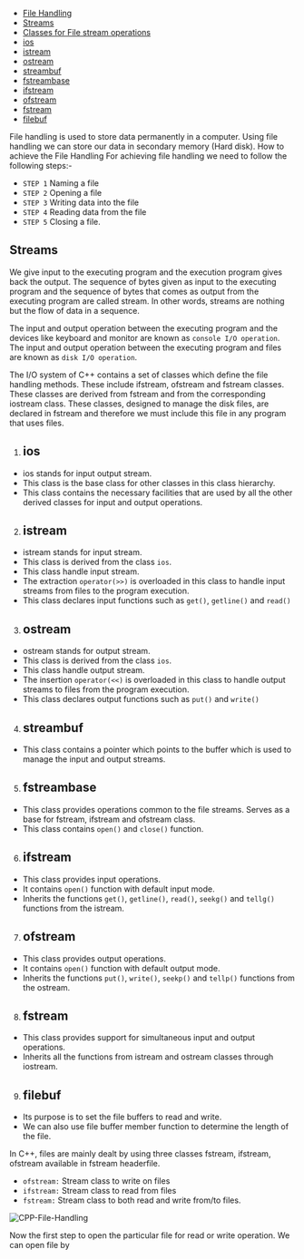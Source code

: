 - [File Handling](#File-Handling)
- [Streams](#Streams)
- [Classes for File stream operations](#Classes-for-File-stream-operations)
- [ios](#ios)
- [istream](#istream)
- [ostream](#ostream)
- [streambuf](#streambuf)
- [fstreambase](#fstreambase)
- [ifstream](#ifstream)
- [ofstream](#ofstream)
- [fstream](#fstream)
- [filebuf](#filebuf)



File handling is used to store data permanently in a computer. Using file handling we can store our data in secondary memory (Hard disk).
How to achieve the File Handling
For achieving file handling we need to follow the following steps:-
- `STEP 1` Naming a file
- `STEP 2` Opening a file
- `STEP 3` Writing data into the file
- `STEP 4` Reading data from the file
- `STEP 5` Closing a file.


## Streams

We give input to the executing program and the execution program gives back the output. The sequence of bytes given as input to the executing program and the sequence of bytes that comes as output from the executing program are called stream. In other words, streams are nothing but the flow of data in a sequence.

The input and output operation between the executing program and the devices like keyboard and monitor are known as `console I/O operation`. The input and output operation between the executing program and files are known as `disk I/O operation`.



The I/O system of C++ contains a set of classes which define the file handling methods. These include ifstream, ofstream and fstream classes. These classes are derived from fstream and from the corresponding iostream class. These classes, designed to manage the disk files, are declared in fstream and therefore we must include this file in any program that uses files.

1. ## ios
- ios stands for input output stream.
- This class is the base class for other classes in this class hierarchy.
- This class contains the necessary facilities that are used by all the other derived classes for input and output operations.


2. ## istream

- istream stands for input stream.
- This class is derived from the class `ios`.
- This class handle input stream.
- The extraction `operator(>>)` is overloaded in this class to handle input streams from files to the program execution.
- This class declares input functions such as `get()`, `getline()` and `read()`



3. ## ostream

- ostream stands for output stream.
- This class is derived from the class `ios`.
- This class handle output stream.
- The insertion `operator(<<)` is overloaded in this class to handle output streams to files from the program execution.
- This class declares output functions such as `put()` and `write()`


4. ## streambuf

- This class contains a pointer which points to the buffer which is used to manage the input and output streams.


5. ## fstreambase

- This class provides operations common to the file streams. Serves as a base for fstream, ifstream and ofstream class. 
- This class contains `open()` and `close()` function.


6. ## ifstream

- This class provides input operations.
- It contains `open()` function with default input mode. 
- Inherits the functions `get()`, `getline()`, `read()`, `seekg()` and `tellg()` functions from the istream.

7. ## ofstream

- This class provides output operations.
- It contains `open()` function with default output mode. 
- Inherits the functions `put()`,  `write()`, `seekp()` and `tellp()` functions from the ostream.


8. ## fstream

- This class provides support for simultaneous input and output operations.
- Inherits all the functions from istream and ostream classes through iostream.


9. ## filebuf

- Its purpose is to set the file buffers to read and write.
- We can also use file buffer member function to determine the length of the file.


In C++, files are mainly dealt by using three classes fstream, ifstream, ofstream available in fstream headerfile. 
- `ofstream:` Stream class to write on files 
- `ifstream:` Stream class to read from files 
- `fstream:` Stream class to both read and write from/to files. 


![CPP-File-Handling](https://user-images.githubusercontent.com/105644935/218910078-20b26e71-0095-4bf2-a13a-61740f2ce90b.png)

Now the first step to open the particular file for read or write operation. We can open file by 









